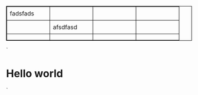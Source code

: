 <table style="width: 100%; border: 1px solid black; border-collapse: collapse; max-width: 796px;"><tbody><tr style="border: 1px solid black; border - collapse: collapse; padding: 8px;"><td style="border: 1px solid black; border-collapse: collapse; padding: 8px; min-width: 100px; position: relative; margin: 0; min-height: 30px;">fadsfads</td><td style="border: 1px solid black; border-collapse: collapse; padding: 8px; min-width: 100px; position: relative; margin: 0; min-height: 30px;"></td><td style="border: 1px solid black; border-collapse: collapse; padding: 8px; min-width: 100px; position: relative; margin: 0; min-height: 30px;"></td><td style="border: 1px solid black; border-collapse: collapse; padding: 8px; min-width: 100px; position: relative; margin: 0; min-height: 30px;"></td></tr><tr style="border: 1px solid black; border - collapse: collapse; padding: 8px;"><td style="border: 1px solid black; border-collapse: collapse; padding: 8px; min-width: 100px; position: relative; margin: 0; min-height: 30px;"></td><td style="border: 1px solid black; border-collapse: collapse; padding: 8px; min-width: 100px; position: relative; margin: 0; min-height: 30px;">afsdfasd</td><td style="border: 1px solid black; border-collapse: collapse; padding: 8px; min-width: 100px; position: relative; margin: 0; min-height: 30px;"></td><td style="border: 1px solid black; border-collapse: collapse; padding: 8px; min-width: 100px; position: relative; margin: 0; min-height: 30px;"></td></tr><tr style="border: 1px solid black; border - collapse: collapse; padding: 8px;"><td style="border: 1px solid black; border-collapse: collapse; padding: 8px; min-width: 100px; position: relative; margin: 0; min-height: 30px;"></td><td style="border: 1px solid black; border-collapse: collapse; padding: 8px; min-width: 100px; position: relative; margin: 0; min-height: 30px;"></td><td style="border: 1px solid black; border-collapse: collapse; padding: 8px; min-width: 100px; position: relative; margin: 0; min-height: 30px;"></td><td style="border: 1px solid black; border-collapse: collapse; padding: 8px; min-width: 100px; position: relative; margin: 0; min-height: 30px;"></td></tr></tbody></table>
`<h1>Hello world</h1>`
